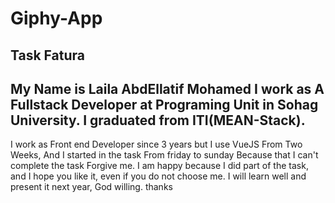 # Giphy-App
Task Fatura
---------------------------------------------
My Name is Laila AbdEllatif Mohamed I work as A Fullstack Developer at Programing Unit in Sohag University.
I graduated from ITI(MEAN-Stack).
----------------------------------------------
I work as Front end Developer since 3 years but I use VueJS From Two Weeks, And I started in the task From friday to sunday
Because that I can't complete the task Forgive me.
I am happy because I did part of the task, and I hope you like it, even if you do not choose me. I will learn well and present it next year, God willing.
thanks
